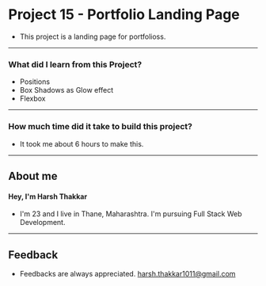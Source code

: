# **Project 15 - Portfolio Landing Page**

- This project is a landing page for portfolioss. 



---

### **What did I learn from this Project?**

- Positions
- Box Shadows as Glow effect
- Flexbox

---

### **How much time did it take to build this project?**

- It took me about 6 hours to make this. 

---

## **About me**

#### **Hey, I'm Harsh Thakkar**

- I'm 23 and I live in Thane, Maharashtra. I'm pursuing Full Stack Web Development.

---

## **Feedback**
- Feedbacks are always appreciated. harsh.thakkar1011@gmail.com
